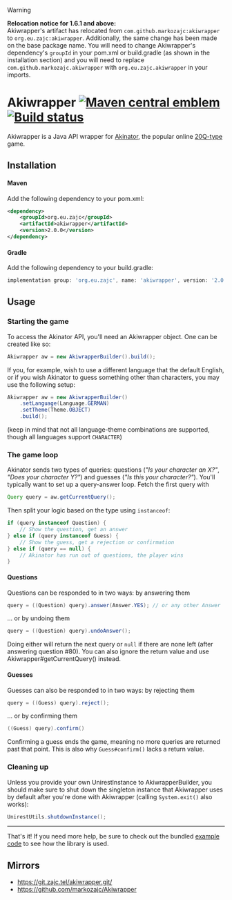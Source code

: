 [maven-img]: https://img.shields.io/maven-central/v/org.eu.zajc/akiwrapper.svg?label=Maven%20Central
[maven]: https://mvnrepository.com/artifact/org.eu.zajc/akiwrapper

[build-img]: https://github.com/markozajc/Akiwrapper/actions/workflows/test.yml/badge.svg?branch=master
[build]: https://github.com/markozajc/Akiwrapper/actions/workflows/test.yml?query=branch%3Amaster

> [!WARNING]
> **Relocation notice for 1.6.1 and above:**\
> Akiwrapper's artifact has relocated from `com.github.markozajc:akiwrapper` to `org.eu.zajc:akiwrapper`. Additionally,
> the same change has been made on the base package name. You will need to change Akiwrapper's dependency's `groupId`
> in your pom.xml or build.gradle (as shown in the installation section) and you will need to replace
> `com.github.markozajc.akiwrapper` with `org.eu.zajc.akiwrapper` in your imports.

# Akiwrapper [![Maven central emblem][maven-img]][maven] [![Build status][build-img]][build]
Akiwrapper is a Java API wrapper for [Akinator](https://en.akinator.com/), the popular online
[20Q-type](https://en.wikipedia.org/wiki/Twenty_questions) game.

## Installation
#### Maven
Add the following dependency to your pom.xml:
```xml
<dependency>
    <groupId>org.eu.zajc</groupId>
    <artifactId>akiwrapper</artifactId>
    <version>2.0.0</version>
</dependency>
```
#### Gradle
Add the following dependency to your build.gradle:
```gradle
implementation group: 'org.eu.zajc', name: 'akiwrapper', version: '2.0.0'
```

## Usage

### Starting the game

To access the Akinator API, you'll need an Akiwrapper object. One can be created like so:
```java
Akiwrapper aw = new AkiwrapperBuilder().build();
```

If you, for example, wish to use a different language that the default English, or if you wish Akinator to guess
something other than characters, you may use the following setup:
```java
Akiwrapper aw = new AkiwrapperBuilder()
    .setLanguage(Language.GERMAN)
    .setTheme(Theme.OBJECT)
    .build();
```
(keep in mind that not all language-theme combinations are supported, though all languages support `CHARACTER`)

### The game loop

Akinator sends two types of queries: questions (*"Is your character an X?"*, *"Does your character Y?"*) and guesses
(*"Is this your character?"*). You'll typically want to set up a query-answer loop. Fetch the first query with
```java
Query query = aw.getCurrentQuery();
```
Then split your logic based on the type using `instanceof`:
```java
if (query instanceof Question) {
    // Show the question, get an answer
} else if (query instanceof Guess) {
    // Show the guess, get a rejection or confirmation
} else if (query == null) {
    // Akinator has run out of questions, the player wins
}
```

#### Questions
Questions can be responded to in two ways: by answering them
```java
query = ((Question) query).answer(Answer.YES); // or any other Answer
```
... or by undoing them
```java
query = ((Question) query).undoAnswer();
```
Doing either will return the next query or `null` if there are none left (after answering question #80). You can also
ignore the return value and use Akiwrapper#getCurrentQuery() instead.

#### Guesses
Guesses can also be responded to in two ways: by rejecting them
```java
query = ((Guess) query).reject();
```
... or by confirming them
```java
((Guess) query).confirm()
```
Confirming a guess ends the game, meaning no more queries are returned past that point. This is also why
`Guess#confirm()` lacks a return value.

### Cleaning up

Unless you provide your own UnirestInstance to AkiwrapperBuilder, you should make sure to shut down the singleton 
instance that Akiwrapper uses by default after you're done with Akiwrapper (calling `System.exit()` also works):
```java
UnirestUtils.shutdownInstance();
```

---

That's it! If you need more help, be sure to check out the bundled
[example code](../master/example) to see how the library is used.

## Mirrors
* https://git.zajc.tel/akiwrapper.git/
* https://github.com/markozajc/Akiwrapper
